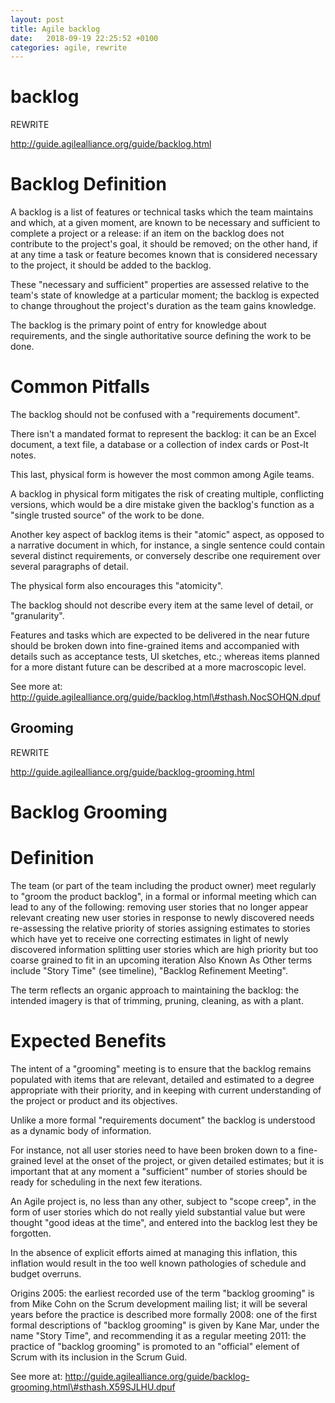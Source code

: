 ```yaml
---
layout: post
title: Agile backlog
date:   2018-09-19 22:25:52 +0100
categories: agile, rewrite
---
```

backlog
=======

REWRITE

http://guide.agilealliance.org/guide/backlog.html

Backlog Definition 
===
A backlog is a list of features or technical tasks
which the team maintains and which, at a given moment, are known to be
necessary and sufficient to complete a project or a release: if an item
on the backlog does not contribute to the project's goal, it should be
removed; on the other hand, if at any time a task or feature becomes
known that is considered necessary to the project, it should be added to
the backlog. 

These \"necessary and sufficient\" properties are assessed
relative to the team's state of knowledge at a particular moment; the
backlog is expected to change throughout the project's duration as the
team gains knowledge. 

The backlog is the primary point of entry for
knowledge about requirements, and the single authoritative source
defining the work to be done. 

Common Pitfalls 
===
The backlog should not be
confused with a \"requirements document\". 

There isn't a mandated format
to represent the backlog: it can be an Excel document, a text file, a
database or a collection of index cards or Post-It notes. 

This last, physical form is however the most common among Agile teams. 

A backlog in
physical form mitigates the risk of creating multiple, conflicting
versions, which would be a dire mistake given the backlog's function as
a \"single trusted source\" of the work to be done. 

Another key aspect
of backlog items is their \"atomic\" aspect, as opposed to a narrative
document in which, for instance, a single sentence could contain several
distinct requirements, or conversely describe one requirement over
several paragraphs of detail. 

The physical form also encourages this \"atomicity\". 

The backlog should not describe every item at the same
level of detail, or \"granularity\". 

Features and tasks which are
expected to be delivered in the near future should be broken down into
fine-grained items and accompanied with details such as acceptance
tests, UI sketches, etc.; whereas items planned for a more distant
future can be described at a more macroscopic level.  

See more at:
http://guide.agilealliance.org/guide/backlog.html\#sthash.NocSOHQN.dpuf

Grooming
--------

REWRITE

http://guide.agilealliance.org/guide/backlog-grooming.html

Backlog Grooming 
===
Definition 
===
The team (or part of the team including the
product owner) meet regularly to \"groom the product backlog\", in a
formal or informal meeting which can lead to any of the following:
removing user stories that no longer appear relevant creating new user
stories in response to newly discovered needs re-assessing the relative
priority of stories assigning estimates to stories which have yet to
receive one correcting estimates in light of newly discovered
information splitting user stories which are high priority but too
coarse grained to fit in an upcoming iteration Also Known As Other terms
include \"Story Time\" (see timeline), \"Backlog Refinement Meeting\".

The term reflects an organic approach to maintaining the backlog: the
intended imagery is that of trimming, pruning, cleaning, as with a
plant. 

Expected Benefits 
===
The intent of a \"grooming\" meeting is to
ensure that the backlog remains populated with items that are relevant,
detailed and estimated to a degree appropriate with their priority, and
in keeping with current understanding of the project or product and its
objectives. 

Unlike a more formal \"requirements document\" the backlog
is understood as a dynamic body of information. 

For instance, not all
user stories need to have been broken down to a fine-grained level at
the onset of the project, or given detailed estimates; but it is
important that at any moment a \"sufficient\" number of stories should
be ready for scheduling in the next few iterations. 

An Agile project is, no less than any other, subject to \"scope creep\", 
in the form of user stories which do not really yield substantial value 
but were thought \"good ideas at the time\", and entered into the backlog 
lest they be forgotten. 

In the absence of explicit efforts aimed at managing this
inflation, this inflation would result in the too well known pathologies
of schedule and budget overruns. 

Origins 2005: the earliest recorded use
of the term \"backlog grooming\" is from Mike Cohn on the Scrum
development mailing list; it will be several years before the practice
is described more formally 2008: one of the first formal descriptions of
\"backlog grooming\" is given by Kane Mar, under the name \"Story
Time\", and recommending it as a regular meeting 2011: the practice of
\"backlog grooming\" is promoted to an \"official\" element of Scrum
with its inclusion in the Scrum Guid.

See more at:
http://guide.agilealliance.org/guide/backlog-grooming.html\#sthash.X59SJLHU.dpuf
